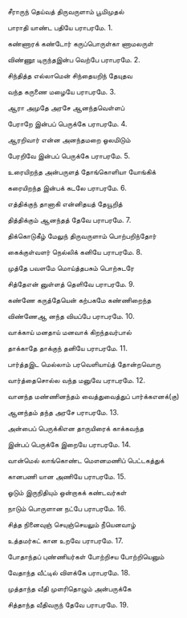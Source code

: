 சீராருந் தெய்வத் திருவருளாம் பூமிமுதல்

பாராதி யாண்ட பதியே பராபரமே. 1.

 

கண்ணாரக் கண்டோர் கருப்பொருள்கா ணாமலருள்

விண்ணூ டிருந்தஇன்ப வெற்பே பராபரமே. 2.

 

சிந்தித்த எல்லாமென் சிந்தையறிந் தேயுதவ

வந்த கருணை மழையே பராபரமே. 3.

 

ஆரா அமுதே அரசே ஆனந்தவெள்ளப்

பேராறே இன்பப் பெருக்கே பராபரமே. 4.

 

ஆரறிவார் என்ன அனந்தமறை ஓலமிடும்

பேரறிவே இன்பப் பெருக்கே பராபரமே. 5.

 

உரையிறந்த அன்பருளத் தோங்கொளியா யோங்கிக்

கரையிறந்த இன்பக் கடலே பராபரமே. 6.

 

எத்திக்குந் தானாகி என்னிதயத் தேயூறித்

தித்திக்கும் ஆனந்தத் தேவே பராபரமே. 7.

 

திக்கொடுகீழ் மேலுந் திருவருளாம் பொற்பறிந்தோர்

கைக்குள்வளர் நெல்லிக் கனியே பராபரமே. 8.

 

முத்தே பவளமே மொய்த்தபசும் பொற்சுடரே

சித்தேஎன் னுள்ளத் தெளிவே பராபரமே. 9.

 

கண்ணே கருத்தேயென் கற்பகமே கண்ணிறைந்த

விண்ணேஆ னந்த வியப்பே பராபரமே. 10.

 

வாக்காய் மனதாய் மனவாக் கிறந்தவர்பால்

தாக்காதே தாக்குந் தனியே பராபரமே. 11.

 

பார்த்தஇட மெல்லாம் பரவெளியாய்த் தோன்றவொரு

வார்த்தைசொல்ல வந்த மனுவே பராபரமே. 12.

 

வானந்த மண்ணினந்தம் வைத்துவைத்துப் பார்க்கஎனக்(கு)

ஆனந்தம் தந்த அரசே பராபரமே. 13.

 

அன்பைப் பெருக்கிஎன தாருயிரைக் காக்கவந்த

இன்பப் பெருக்கே இறையே பராபரமே. 14.

 

வான்மெல் லாங்கொண்ட மௌனமணிப் பெட்டகத்துக்

கானபணி யான அணியே பராபரமே. 15.

 

ஓடும் இருநிதியும் ஒன்றாகக் கண்டவர்கள்

நாடும் பொருளான நட்பே பராபரமே. 16.

 

சித்த நினைவுஞ் செயுஞ்செயலும் நீயெனவாழ்

உத்தமர்கட் கான உறவே பராபரமே. 17.

 

போதாந்தப் புண்ணியர்கள் போற்றிசய போற்றியெனும்

வேதாந்த வீட்டில் விளக்கே பராபரமே. 18.

 

முத்தாந்த வீதி முளரிதொழும் அன்பருக்கே

சித்தாந்த வீதிவருந் தேவே பராபரமே. 19.
